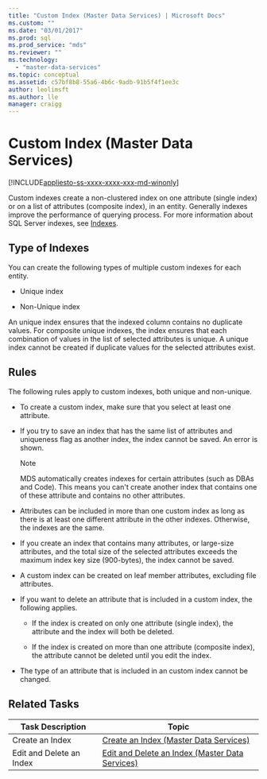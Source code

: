 ```yaml
---
title: "Custom Index (Master Data Services) | Microsoft Docs"
ms.custom: ""
ms.date: "03/01/2017"
ms.prod: sql
ms.prod_service: "mds"
ms.reviewer: ""
ms.technology: 
  - "master-data-services"
ms.topic: conceptual
ms.assetid: c57bf8b8-55a6-4b6c-9adb-91b5f4f1ee3c
author: leolimsft
ms.author: lle
manager: craigg
---
```

# Custom Index (Master Data Services)

[!INCLUDE[appliesto-ss-xxxx-xxxx-xxx-md-winonly](../includes/appliesto-ss-xxxx-xxxx-xxx-md-winonly.md)]

  Custom indexes create a non-clustered index on one attribute (single index) or on a list of attributes (composite index), in an entity. Generally indexes improve the performance of querying process. For more information about SQL Server indexes, see [Indexes](../relational-databases/indexes/indexes.md).  
  
## Type of Indexes  
 You can create the following types of multiple custom indexes for each entity.  
  
-   Unique index  
  
-   Non-Unique index  
  
 An unique index ensures that the indexed column contains no duplicate values. For composite unique indexes, the index ensures that each combination of values in the list of selected attributes is unique. A unique index cannot be created if duplicate values for the selected attributes exist.  
  
## Rules  
 The following rules apply to custom indexes, both unique and non-unique.  
  
-   To create a custom index, make sure that you select at least one attribute.  
  
-   If you try to save an index that has the same list of attributes and uniqueness flag as another index, the index cannot be saved. An error is shown.  
  
    > [!NOTE]  
    >  MDS automatically creates indexes for certain attributes (such as DBAs and Code). This means you can't create another index that contains one of these attribute and contains no other attributes.  
  
-   Attributes can be included in more than one custom index as long as there is at least one different attribute in the other indexes. Otherwise, the indexes are the same.  
  
-   If you create an index that contains many attributes, or large-size attributes, and the total size of the selected attributes exceeds the maximum index key size (900-bytes), the index cannot be saved.  
  
-   A custom index can be created on leaf member attributes, excluding file attributes.  
  
-   If you want to delete an attribute that is included in a custom index, the following applies.  
  
    -   If the index is created on only one attribute (single index), the attribute and the index will both be deleted.  
  
    -   If the index is created on more than one attribute (composite index), the attribute cannot be deleted until you edit the index.  
  
-   The type of an attribute that is included in an custom index cannot be changed.  
  
## Related Tasks  
  
|Task Description|Topic|  
|----------------------|-----------|  
|Create an Index|[Create an Index &#40;Master Data Services&#41;](../master-data-services/create-an-index-master-data-services.md)|  
|Edit and Delete an Index|[Edit and Delete an Index &#40;Master Data Services&#41;](../master-data-services/edit-and-delete-an-index-master-data-services.md)|  
  
  
